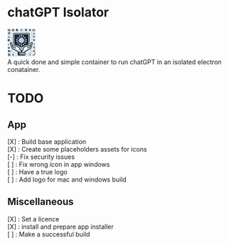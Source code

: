 # chatGPT Isolator
![GPTIsolator_64x64.png](assets%2Flogo%2FGPTIsolator_64x64.png)  
A quick done and simple container to run chatGPT in an isolated electron conatainer.

# TODO

## App

[X] : Build base application  
[X] : Create some placeholders assets for icons  
[-] : Fix security issues  
[ ] : Fix wrong icon in app windows  
[ ] : Have a true logo  
[ ] : Add logo for mac and windows build

## Miscellaneous 

[X] : Set a licence  
[X] : install and prepare app installer  
[ ] : Make a successful build
